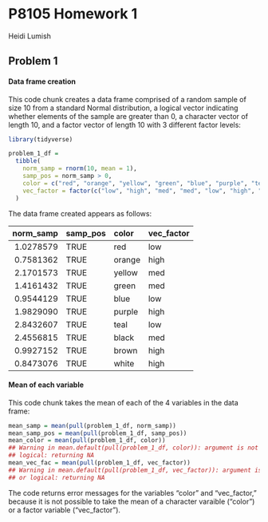 P8105 Homework 1
================
Heidi Lumish

## Problem 1

#### Data frame creation

This code chunk creates a data frame comprised of a random sample of
size 10 from a standard Normal distribution, a logical vector indicating
whether elements of the sample are greater than 0, a character vector of
length 10, and a factor vector of length 10 with 3 different factor
levels:

``` r
library(tidyverse)

problem_1_df =
  tibble(
    norm_samp = rnorm(10, mean = 1),
    samp_pos = norm_samp > 0,
    color = c("red", "orange", "yellow", "green", "blue", "purple", "teal", "black", "brown", "white"),
    vec_factor = factor(c("low", "high", "med", "med", "low", "high", "low", "med", "high", "high"))
  )
```

The data frame created appears as follows:

| norm\_samp | samp\_pos | color  | vec\_factor |
|-----------:|:----------|:-------|:------------|
|  1.0278579 | TRUE      | red    | low         |
|  0.7581362 | TRUE      | orange | high        |
|  2.1701573 | TRUE      | yellow | med         |
|  1.4161432 | TRUE      | green  | med         |
|  0.9544129 | TRUE      | blue   | low         |
|  1.9829090 | TRUE      | purple | high        |
|  2.8432607 | TRUE      | teal   | low         |
|  2.4556815 | TRUE      | black  | med         |
|  0.9927152 | TRUE      | brown  | high        |
|  0.8473076 | TRUE      | white  | high        |

#### Mean of each variable

This code chunk takes the mean of each of the 4 variables in the data
frame:

``` r
mean_samp = mean(pull(problem_1_df, norm_samp))
mean_samp_pos = mean(pull(problem_1_df, samp_pos))
mean_color = mean(pull(problem_1_df, color))
## Warning in mean.default(pull(problem_1_df, color)): argument is not numeric or
## logical: returning NA
mean_vec_fac = mean(pull(problem_1_df, vec_factor))
## Warning in mean.default(pull(problem_1_df, vec_factor)): argument is not numeric
## or logical: returning NA
```

The code returns error messages for the variables “color” and
“vec\_factor,” because it is not possible to take the mean of a
character varaible (“color”) or a factor variable (“vec\_factor”).
